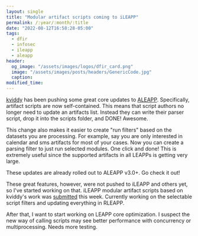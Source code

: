 ```yaml
---
layout: single
title: "Modular artifact scripts coming to iLEAPP"
permalink: /:year/:month/:title
date: "2022-08-12T16:58:28-05:00"
tags:
  - dfir
  - infosec
  - ileapp
  - aleapp
header:
  og_image: "/assets/images/logos/dfir_card.png"
  image: "/assets/images/posts/headers/GenericCode.jpg"
  caption:
modified_time:
---
```

 
[kviddy](https://twitter.com/kviddy) has been pushing some great core updates to [ALEAPP](https://github.com/abrignoni/ALEAPP). Specifically, artifact scripts are now self-contained. This means that script authors no longer need to update an artifacts list. Instead they can write their parser script, drop it into the scripts folder, and DONE! Awesome.

This change also makes it easier to create "run filters" based on the datasets you are processing. For example, say you are only interested in calendar and sms artifacts for most of your cases. Now you can create a parsing filter to just run selected modules. One click and done! This is extremely useful since the supported artifacts in all LEAPPs is getting very large.

These updates are already rolled out to ALEAPP v3.0+. Go check it out!

These great features, however, were not pushed to iLEAPP and others yet, so I've started working on that. iLEAPP modular artifact scripts based on kviddy's work was [submitted](https://github.com/abrignoni/iLEAPP/pull/325) this week. Currently working on the selectable script filters and updating everything in RLEAPP.

After that, I want to start working on LEAPP core optimization. I suspect the new way of calling scripts may see better performance with concurrency or multiprocessing. Needs more testing.

